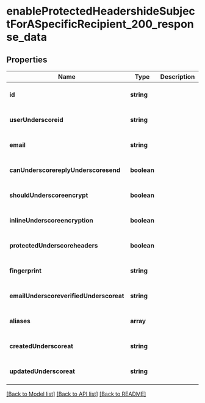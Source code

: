 # enableProtectedHeadershideSubjectForASpecificRecipient_200_response_data

## Properties
Name | Type | Description | Notes
------------ | ------------- | ------------- | -------------
**id** | **string** |  | [optional] [default to null]
**userUnderscoreid** | **string** |  | [optional] [default to null]
**email** | **string** |  | [optional] [default to null]
**canUnderscorereplyUnderscoresend** | **boolean** |  | [optional] [default to null]
**shouldUnderscoreencrypt** | **boolean** |  | [optional] [default to null]
**inlineUnderscoreencryption** | **boolean** |  | [optional] [default to null]
**protectedUnderscoreheaders** | **boolean** |  | [optional] [default to null]
**fingerprint** | **string** |  | [optional] [default to null]
**emailUnderscoreverifiedUnderscoreat** | **string** |  | [optional] [default to null]
**aliases** | **array** |  | [optional] [default to null]
**createdUnderscoreat** | **string** |  | [optional] [default to null]
**updatedUnderscoreat** | **string** |  | [optional] [default to null]

[[Back to Model list]](../README.md#documentation-for-models) [[Back to API list]](../README.md#documentation-for-api-endpoints) [[Back to README]](../README.md)


